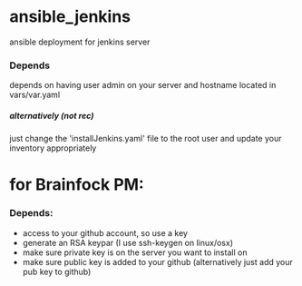 # ansible_jenkins
ansible deployment for jenkins server

### Depends
depends on having user admin on your server and hostname located in vars/var.yaml
##### alternatively (not rec)
just change the 'installJenkins.yaml' file to the root user and update your inventory appropriately


# for Brainfock PM:
### Depends:
- access to your github account, so use a key
- generate an RSA keypar (I use ssh-keygen on linux/osx)
- make sure private key is on the server you want to install on
- make sure public key is added to your github (alternatively just add your pub key to github)
